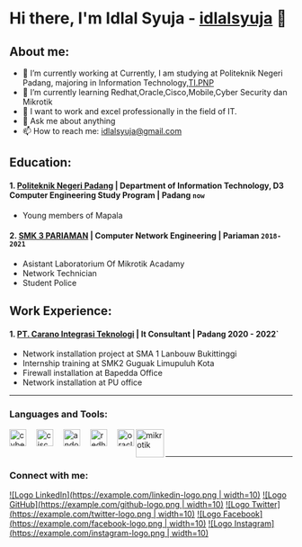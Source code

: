 # Hi there, I'm Idlal Syuja - [idlalsyuja](https://www.youtube.com/channel/UC22xix7qvwpYWnSQ5QEYtAQ) 👋
## About me:
- 🔭 I’m currently working at Currently, I am studying at Politeknik Negeri Padang,
      majoring in Information Technology,[TI.PNP](https://ti.pnp.ac.id/)
- 🌱 I’m currently learning Redhat,Oracle,Cisco,Mobile,Cyber Security dan Mikrotik
- 🤔 I want to work and excel professionally in the field of IT. 
- 💬 Ask me about anything
- 📫 How to reach me: idlalsyuja@gmail.com

## Education:

#### 1. [Politeknik Negeri Padang](https://www.pnp.ac.id/) | Department of Information Technology, D3 Computer Engineering Study Program | Padang `now`
   - Young members of Mapala
 #### 2. [SMK 3 PARIAMAN](https://www.smkn3-pariaman.sch.id/) | Computer Network Engineering | Pariaman `2018-2021`
   - Asistant Laboratorium Of Mikrotik Acadamy
   - Network Technician
   - Student Police

## Work Experience:
#### 1. [PT. Carano Integrasi Teknologi](http://cit.co.id/) | It Consultant | Padang 2020 - 2022`
   - Network installation project at SMA 1 Lanbouw Bukittinggi
   - Internship training at SMK2 Guguak Limupuluh Kota
   - Firewall installation at Bapedda Office
   - Network installation at PU office
---
### Languages and Tools:

[<img align="left" alt="cyber" width="30px" src="https://cuongquach.com/wp-content/uploads/2017/06/dvwa-logo-2.png" style="padding-right:15px;" />][webdev]
[<img align="left" alt="cisco" width="30px" src="https://th.bing.com/th/id/R.e5eae4ae69e73f2eb848492b61f7c981?rik=gFF2RqCWd29iSw&riu=http%3a%2f%2f1000logos.net%2fwp-content%2fuploads%2f2016%2f11%2fCisco-logo.png&ehk=amjKwJX%2b3s9CVWoTkm%2fC8%2fqvlMChVLlDUH6S36sp9yE%3d&risl=&pid=ImgRaw&r=0" style="padding-right:15px;" />][webdev]
[<img align="left" alt="andoroid" width="30px" src="https://desarrollador-android.com/wp-content/uploads/2015/03/android_studio_logo.png" style="padding-right:15px;" />][webdev]
[<img align="left" alt="redhat" width="30px" src="https://th.bing.com/th/id/OIP.oNqFfD8TdCOWi4ccOGZzNwHaBv?pid=ImgDet&rs=1" style="padding-right:15px;" />][webdev]
[<img align="left" alt="oracle" width="30px" src="https://th.bing.com/th/id/OIP.FOWNaCKbxoep9X1jgWih4QHaC4?pid=ImgDet&rs=1" />][webdev]
[<img align="left" alt="mikrotik" width="50px" src="https://th.bing.com/th/id/OIP.0vssZ0ehhgwLvcwnD_TyngHaB-?pid=ImgDet&rs=1" />][webdev]

<br />
<br />

---
### Connect with me:

[![Logo LinkedIn](https://example.com/linkedin-logo.png | width=10)](tautan-LinkedIn)
[![Logo GitHub](https://example.com/github-logo.png | width=10)](tautan-GitHub)
[![Logo Twitter](https://example.com/twitter-logo.png | width=10)](tautan-Twitter)
[![Logo Facebook](https://example.com/facebook-logo.png | width=10)](tautan-Facebook)
[![Logo Instagram](https://example.com/instagram-logo.png | width=10)](tautan-Instagram)




[webdev]: https://github.com/vincentwidyan/vincentwidyan
